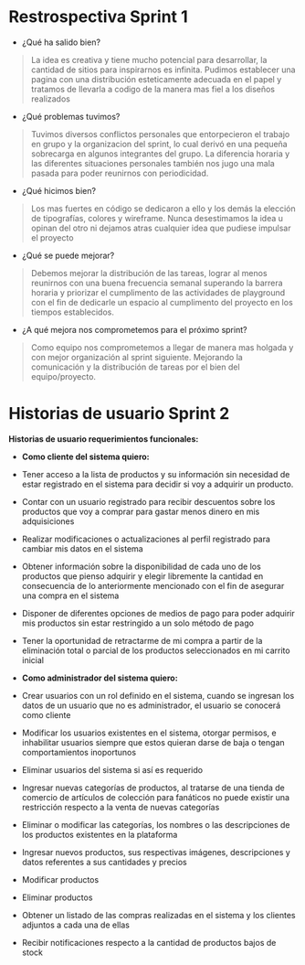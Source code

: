 # Restrospectiva Sprint 1
- ¿Qué ha salido bien? 
> La idea es creativa y tiene mucho potencial para desarrollar, la cantidad de sitios para inspirarnos es infinita. Pudimos establecer una pagina con una distribución esteticamente adecuada en el papel y tratamos de llevarla a codigo de la manera mas fiel a los diseños realizados

- ¿Qué problemas tuvimos?
> Tuvimos diversos conflictos personales que entorpecieron el trabajo en grupo y la organizacion del sprint, lo cual derivó en una pequeña sobrecarga en algunos integrantes del grupo. La diferencia horaria y las diferentes situaciones personales también nos jugo una mala pasada para poder reunirnos con periodicidad.

- ¿Qué hicimos bien?
> Los mas fuertes en código se dedicaron a ello y los demás la elección de tipografías, colores y wireframe. Nunca desestimamos la idea u opinan del otro ni dejamos atras cualquier idea que pudiese impulsar el proyecto

- ¿Qué se puede mejorar?
> Debemos mejorar la distribución de las tareas, lograr al menos reunirnos con una buena frecuencia semanal  superando la barrera horaria y priorizar el cumplimento de las actividades de playground con el fin de dedicarle un espacio al cumplimento del proyecto en los tiempos establecidos. 

- ¿A qué mejora nos comprometemos para el próximo sprint?
> Como equipo nos comprometemos a llegar de manera mas holgada y con mejor organización al sprint siguiente. Mejorando la comunicación y la distribución de tareas por el bien del equipo/proyecto.

# Historias de usuario Sprint 2

**Historias de usuario requerimientos funcionales:**

- **Como cliente del sistema quiero:**

- Tener acceso a la lista de productos y su información sin necesidad de estar registrado en el sistema para decidir si voy a adquirir un producto.
- Contar con un usuario registrado para recibir descuentos sobre los productos que voy a comprar para gastar menos dinero en mis adquisiciones
- Realizar modificaciones o actualizaciones al perfil registrado para cambiar mis datos en el sistema
- Obtener información sobre la disponibilidad de cada uno de los productos que pienso adquirir y elegir libremente la cantidad en consecuencia de lo anteriormente mencionado con el fin de asegurar una compra en el sistema
- Disponer de diferentes opciones de medios de pago para poder adquirir mis productos sin estar restringido a un solo método de pago
- Tener la oportunidad de retractarme de mi compra a partir de la eliminación total o parcial de los productos seleccionados en mi carrito inicial 

- **Como administrador del sistema quiero:**

- Crear usuarios con un rol definido en el sistema, cuando se ingresan los datos de un usuario que no es administrador, el usuario se conocerá como cliente 
- Modificar los usuarios existentes en el sistema, otorgar permisos, e inhabilitar usuarios siempre que estos quieran darse de baja o tengan comportamientos inoportunos 
- Eliminar usuarios del sistema si así es requerido 
- Ingresar nuevas categorías de productos, al tratarse de una tienda de comercio de artículos de colección para fanáticos no puede existir una restricción respecto a la venta de nuevas categorías 
- Eliminar o modificar las categorías, los nombres o las descripciones de los productos existentes en la plataforma
- Ingresar nuevos productos, sus respectivas imágenes, descripciones y datos referentes a sus cantidades y precios
- Modificar productos
- Eliminar productos
- Obtener un listado de las compras realizadas en el sistema y los clientes adjuntos a cada una de ellas 
- Recibir notificaciones respecto a la cantidad de productos bajos de stock 

